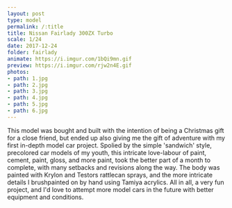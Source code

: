 ```yaml
---
layout: post
type: model
permalink: /:title
title: Nissan Fairlady 300ZX Turbo
scale: 1/24
date: 2017-12-24
folder: fairlady
animate: https://i.imgur.com/1bQi9mn.gif
preview: https://i.imgur.com/rjw2n4E.gif
photos:
- path: 1.jpg
- path: 2.jpg
- path: 3.jpg
- path: 4.jpg
- path: 5.jpg
- path: 6.jpg											
---
```


This model was bought and built with the intention of being a Christmas gift for a close friend, but ended up also giving me the gift of adventure with my first in-depth model car project. Spolied by the simple 'sandwich' style, precolored car models of my youth, this intricate love-labour of paint, cement, paint, gloss, and more paint, took the better part of a month to complete, with many setbacks and revisions along the way. The body was painted with Krylon and Testors rattlecan sprays, and the more intricate details I brushpainted on by hand using Tamiya acrylics. All in all, a very fun project, and I'd love to attempt more model cars in the future with better equipment and conditions.